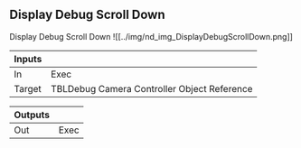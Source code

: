 ## Display Debug Scroll Down
Display Debug Scroll Down
![[../img/nd_img_DisplayDebugScrollDown.png]]

|Inputs||
|--|--|
| In | Exec |
| Target | TBLDebug Camera Controller Object Reference |

|Outputs||
|--|--|
| Out | Exec |
